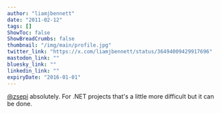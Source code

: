 ```yaml
---
author: "liamjbennett"
date: "2011-02-12"
tags: []
ShowToc: false
ShowBreadCrumbs: false
thumbnail: "/img/main/profile.jpg"
twitter_link: "https://x.com/liamjbennett/status/36494009429917696"
mastodon_link: ""
bluesky_link: ""
linkedin_link: ""
expiryDate: "2016-01-01"
---
```


[@zsepi](https://x.com/zsepi) absolutely. For .NET projects that's a little more difficult but it can be done.

